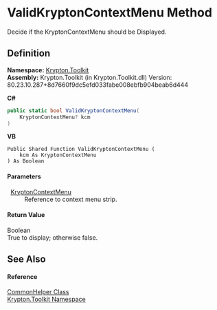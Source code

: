 # ValidKryptonContextMenu Method


Decide if the KryptonContextMenu should be Displayed.



## Definition
**Namespace:** <a href="79d2eac2-21f4-54ff-7552-b20c33c30600.md">Krypton.Toolkit</a>  
**Assembly:** Krypton.Toolkit (in Krypton.Toolkit.dll) Version: 80.23.10.287+8d7660f9dc5efd033fabe008ebfb904beab6d444

**C#**
``` C#
public static bool ValidKryptonContextMenu(
	KryptonContextMenu? kcm
)
```
**VB**
``` VB
Public Shared Function ValidKryptonContextMenu ( 
	kcm As KryptonContextMenu
) As Boolean
```



#### Parameters
<dl><dt>  <a href="be1800e7-d2d1-ad14-d15d-ac42eaa8392b.md">KryptonContextMenu</a></dt><dd>Reference to context menu strip.</dd></dl>

#### Return Value
Boolean  
True to display; otherwise false.

## See Also


#### Reference
<a href="13744a42-834d-93cd-437f-a5a616717068.md">CommonHelper Class</a>  
<a href="79d2eac2-21f4-54ff-7552-b20c33c30600.md">Krypton.Toolkit Namespace</a>  
